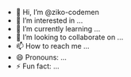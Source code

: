 - 👋 Hi, I’m @ziko-codemen
- 👀 I’m interested in ...
- 🌱 I’m currently learning ...
- 💞️ I’m looking to collaborate on ...
- 📫 How to reach me ...
- 😄 Pronouns: ...
- ⚡ Fun fact: ...

<!---
ziko-codemen/ziko-codemen is a ✨ special ✨ repository because its `README.md` (this file) appears on your GitHub profile.
You can click the Preview link to take a look at your changes.
--->

